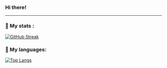 ### Hi there!
---
### :rabbit2: My stats :
[![GitHub Streak](http://github-readme-streak-stats.herokuapp.com?user=CandidDeer&theme=dracula)](https://git.io/streak-stats)

### :rabbit2: My languages:
[![Top Langs](https://github-readme-stats.vercel.app/api/top-langs/?username=CandidDeer&theme=dracula)](https://github.com/anuraghazra/github-readme-stats)
